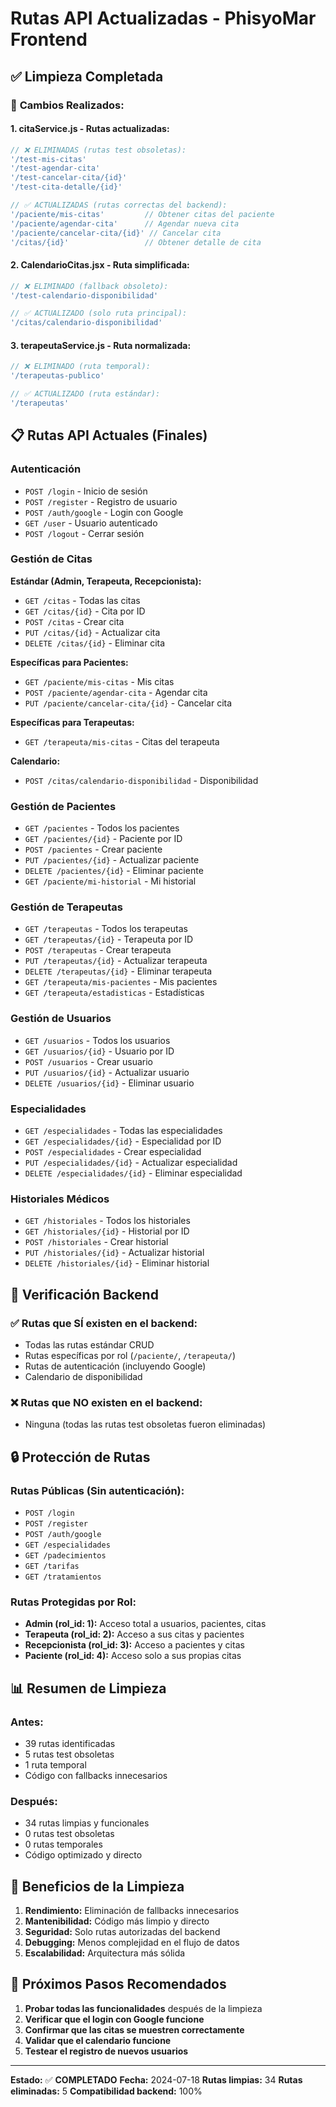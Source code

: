 # Rutas API Actualizadas - PhisyoMar Frontend

## ✅ Limpieza Completada

### 🔧 **Cambios Realizados:**

#### 1. **citaService.js** - Rutas actualizadas:
```javascript
// ❌ ELIMINADAS (rutas test obsoletas):
'/test-mis-citas'
'/test-agendar-cita'
'/test-cancelar-cita/{id}'
'/test-cita-detalle/{id}'

// ✅ ACTUALIZADAS (rutas correctas del backend):
'/paciente/mis-citas'         // Obtener citas del paciente
'/paciente/agendar-cita'      // Agendar nueva cita
'/paciente/cancelar-cita/{id}' // Cancelar cita
'/citas/{id}'                 // Obtener detalle de cita
```

#### 2. **CalendarioCitas.jsx** - Ruta simplificada:
```javascript
// ❌ ELIMINADO (fallback obsoleto):
'/test-calendario-disponibilidad'

// ✅ ACTUALIZADO (solo ruta principal):
'/citas/calendario-disponibilidad'
```

#### 3. **terapeutaService.js** - Ruta normalizada:
```javascript
// ❌ ELIMINADO (ruta temporal):
'/terapeutas-publico'

// ✅ ACTUALIZADO (ruta estándar):
'/terapeutas'
```

## 📋 **Rutas API Actuales (Finales)**

### **Autenticación**
- `POST /login` - Inicio de sesión
- `POST /register` - Registro de usuario
- `POST /auth/google` - Login con Google
- `GET /user` - Usuario autenticado
- `POST /logout` - Cerrar sesión

### **Gestión de Citas**
**Estándar (Admin, Terapeuta, Recepcionista):**
- `GET /citas` - Todas las citas
- `GET /citas/{id}` - Cita por ID
- `POST /citas` - Crear cita
- `PUT /citas/{id}` - Actualizar cita
- `DELETE /citas/{id}` - Eliminar cita

**Específicas para Pacientes:**
- `GET /paciente/mis-citas` - Mis citas
- `POST /paciente/agendar-cita` - Agendar cita
- `PUT /paciente/cancelar-cita/{id}` - Cancelar cita

**Específicas para Terapeutas:**
- `GET /terapeuta/mis-citas` - Citas del terapeuta

**Calendario:**
- `POST /citas/calendario-disponibilidad` - Disponibilidad

### **Gestión de Pacientes**
- `GET /pacientes` - Todos los pacientes
- `GET /pacientes/{id}` - Paciente por ID
- `POST /pacientes` - Crear paciente
- `PUT /pacientes/{id}` - Actualizar paciente
- `DELETE /pacientes/{id}` - Eliminar paciente
- `GET /paciente/mi-historial` - Mi historial

### **Gestión de Terapeutas**
- `GET /terapeutas` - Todos los terapeutas
- `GET /terapeutas/{id}` - Terapeuta por ID
- `POST /terapeutas` - Crear terapeuta
- `PUT /terapeutas/{id}` - Actualizar terapeuta
- `DELETE /terapeutas/{id}` - Eliminar terapeuta
- `GET /terapeuta/mis-pacientes` - Mis pacientes
- `GET /terapeuta/estadisticas` - Estadísticas

### **Gestión de Usuarios**
- `GET /usuarios` - Todos los usuarios
- `GET /usuarios/{id}` - Usuario por ID
- `POST /usuarios` - Crear usuario
- `PUT /usuarios/{id}` - Actualizar usuario
- `DELETE /usuarios/{id}` - Eliminar usuario

### **Especialidades**
- `GET /especialidades` - Todas las especialidades
- `GET /especialidades/{id}` - Especialidad por ID
- `POST /especialidades` - Crear especialidad
- `PUT /especialidades/{id}` - Actualizar especialidad
- `DELETE /especialidades/{id}` - Eliminar especialidad

### **Historiales Médicos**
- `GET /historiales` - Todos los historiales
- `GET /historiales/{id}` - Historial por ID
- `POST /historiales` - Crear historial
- `PUT /historiales/{id}` - Actualizar historial
- `DELETE /historiales/{id}` - Eliminar historial

## 🎯 **Verificación Backend**

### ✅ **Rutas que SÍ existen en el backend:**
- Todas las rutas estándar CRUD
- Rutas específicas por rol (`/paciente/`, `/terapeuta/`)
- Rutas de autenticación (incluyendo Google)
- Calendario de disponibilidad

### ❌ **Rutas que NO existen en el backend:**
- Ninguna (todas las rutas test obsoletas fueron eliminadas)

## 🔒 **Protección de Rutas**

### **Rutas Públicas (Sin autenticación):**
- `POST /login`
- `POST /register`
- `POST /auth/google`
- `GET /especialidades`
- `GET /padecimientos`
- `GET /tarifas`
- `GET /tratamientos`

### **Rutas Protegidas por Rol:**
- **Admin (rol_id: 1):** Acceso total a usuarios, pacientes, citas
- **Terapeuta (rol_id: 2):** Acceso a sus citas y pacientes
- **Recepcionista (rol_id: 3):** Acceso a pacientes y citas
- **Paciente (rol_id: 4):** Acceso solo a sus propias citas

## 📊 **Resumen de Limpieza**

### **Antes:**
- 39 rutas identificadas
- 5 rutas test obsoletas
- 1 ruta temporal
- Código con fallbacks innecesarios

### **Después:**
- 34 rutas limpias y funcionales
- 0 rutas test obsoletas
- 0 rutas temporales
- Código optimizado y directo

## 🚀 **Beneficios de la Limpieza**

1. **Rendimiento:** Eliminación de fallbacks innecesarios
2. **Mantenibilidad:** Código más limpio y directo
3. **Seguridad:** Solo rutas autorizadas del backend
4. **Debugging:** Menos complejidad en el flujo de datos
5. **Escalabilidad:** Arquitectura más sólida

## 🔧 **Próximos Pasos Recomendados**

1. **Probar todas las funcionalidades** después de la limpieza
2. **Verificar que el login con Google funcione**
3. **Confirmar que las citas se muestren correctamente**
4. **Validar que el calendario funcione**
5. **Testear el registro de nuevos usuarios**

---

**Estado:** ✅ **COMPLETADO**
**Fecha:** 2024-07-18
**Rutas limpias:** 34
**Rutas eliminadas:** 5
**Compatibilidad backend:** 100%